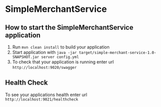 # SimpleMerchantService

How to start the SimpleMerchantService application
---

1. Run `mvn clean install` to build your application
1. Start application with `java -jar target/simple-merchant-service-1.0-SNAPSHOT.jar server config.yml`
1. To check that your application is running enter url `http://localhost:9020/swagger`

Health Check
---

To see your applications health enter url `http://localhost:9021/healthcheck`
